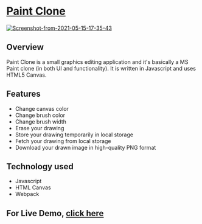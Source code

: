 # [Paint Clone](https://paint-clone.netlify.app)

<a href="https://ibb.co/c20HP02"><img src="https://i.ibb.co/TP6SZ6P/Screenshot-from-2021-05-15-17-35-43.png" alt="Screenshot-from-2021-05-15-17-35-43" border="0"></a>

Overview
--------
Paint Clone is a small graphics editing application and it's basically a MS Paint clone (in both UI and functionality). It is written in Javascript and uses HTML5 Canvas.


Features
--------
* Change canvas color
* Change brush color
* Change brush width
* Erase your drawing
* Store your drawing temporarily in local storage
* Fetch your drawing from local storage
* Download your drawn image in high-quality PNG format


Technology used
--------------
* Javascript
* HTML Canvas
* Webpack

For Live Demo, [click here](https://paint-clone.netlify.app)
-----------------

